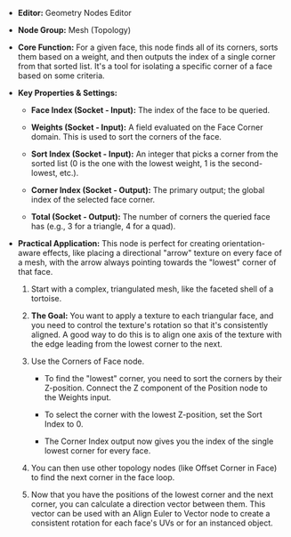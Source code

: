 - **Editor:** Geometry Nodes Editor
    
- **Node Group:** Mesh (Topology)
    
- **Core Function:** For a given face, this node finds all of its corners, sorts them based on a weight, and then outputs the index of a single corner from that sorted list. It's a tool for isolating a specific corner of a face based on some criteria.
    
- **Key Properties & Settings:**
    
    - **Face Index (Socket - Input):** The index of the face to be queried.
        
    - **Weights (Socket - Input):** A field evaluated on the Face Corner domain. This is used to sort the corners of the face.
        
    - **Sort Index (Socket - Input):** An integer that picks a corner from the sorted list (0 is the one with the lowest weight, 1 is the second-lowest, etc.).
        
    - **Corner Index (Socket - Output):** The primary output; the global index of the selected face corner.
        
    - **Total (Socket - Output):** The number of corners the queried face has (e.g., 3 for a triangle, 4 for a quad).
        
- **Practical Application:** This node is perfect for creating orientation-aware effects, like placing a directional "arrow" texture on every face of a mesh, with the arrow always pointing towards the "lowest" corner of that face.
    
    1. Start with a complex, triangulated mesh, like the faceted shell of a tortoise.
        
    2. **The Goal:** You want to apply a texture to each triangular face, and you need to control the texture's rotation so that it's consistently aligned. A good way to do this is to align one axis of the texture with the edge leading from the lowest corner to the next.
        
    3. Use the Corners of Face node.
        
        - To find the "lowest" corner, you need to sort the corners by their Z-position. Connect the Z component of the Position node to the Weights input.
            
        - To select the corner with the lowest Z-position, set the Sort Index to 0.
            
        - The Corner Index output now gives you the index of the single lowest corner for every face.
            
    4. You can then use other topology nodes (like Offset Corner in Face) to find the next corner in the face loop.
        
    5. Now that you have the positions of the lowest corner and the next corner, you can calculate a direction vector between them. This vector can be used with an Align Euler to Vector node to create a consistent rotation for each face's UVs or for an instanced object.